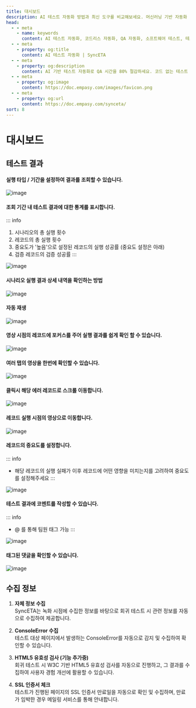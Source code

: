 ```yaml
---
title: 대시보드
description: AI 테스트 자동화 방법과 최신 도구를 비교해보세요. 머신러닝 기반 자동화 테스트로 QA 효율성을 높이는 방법을 알아봅니다.
head:
  - - meta
    - name: keywords
      content: AI 테스트 자동화, 코드리스 자동화, QA 자동화, 소프트웨어 테스트, 테스트 시나리오 생성, 코드리스 테스트, 자연어 테스트, 테스트 자동화 도구, 테스트 자동화 플랫폼, 테스트 효율화, Playwright , Selenium , QAOps, TestOps, Shift-Left 테스트, Shift‑Right 테스트
  - - meta
    - property: og:title
      content: AI 테스트 자동화 | SyncETA
  - - meta
    - property: og:description
      content: AI 기반 테스트 자동화로 QA 시간을 80% 절감하세요. 코드 없는 테스트 생성, 자연어 시나리오 작성, 다양한 플랫폼 지원으로 QA의 새로운 기준을 제시합니다.
  - - meta
    - property: og:image
      content: https://doc.empasy.com/images/favicon.png
  - - meta
    - property: og:url
      content: https://doc.empasy.com/synceta/
sort: 8
---
```


# 대시보드

## 테스트 결과

#### 실행 타입 / 기간을 설정하여 결과를 조회할 수 있습니다.

![image](./image/dashboard/main.png)

#### 조회 기간 내 테스트 결과에 대한 통계를 표시합니다.

::: info

1. 시나리오의 총 실행 횟수
2. 레코드의 총 실행 횟수
3. 중요도가 '높음'으로 설정된 레코드의 실행 성공률 (중요도 설정은 아래)
4. 검증 레코드의 검증 성공률
   :::

![image](./image/dashboard/total.png)

#### 시나리오 실행 결과 상세 내역을 확인하는 방법

![image](./image/dashboard/row_detail.png)

#### 자동 재생

![image](./image/dashboard/auto_play.png)

#### 영상 시점의 레코드에 포커스를 주어 실행 결과를 쉽게 확인 할 수 있습니다.

![image](./image/dashboard/auto_play2.png)

#### 여러 탭의 영상을 한번에 확인할 수 있습니다.

![image](./image/dashboard/open1111.png)

#### 클릭시 해당 에러 레코드로 스크롤 이동합니다.

![image](./image/dashboard/move.png)

#### 레코드 실행 시점의 영상으로 이동합니다.

![image](./image/dashboard/move_video.png)

#### 레코드의 중요도를 설정합니다.

::: info

- 해당 레코드의 실행 실패가 이후 레코드에 어떤 영향을 미치는지를 고려하여 중요도를 설정해주세요
  :::

![image](./image/dashboard/weight.png)

#### 테스트 결과에 코멘트를 작성할 수 있습니다.

::: info

- @ 를 통해 팀원 태그 가능
  :::

![image](./image/dashboard/comment.png)

#### 태그된 댓글을 확인할 수 있습니다.

![image](./image/dashboard/mention.png)

## 수집 정보

1. **자체 정보 수집**  
   SyncETA는 녹화 시점에 수집한 정보를 바탕으로 회귀 테스트 시 관련 정보를 자동으로 수집하여 제공합니다.

2. **ConsoleError 수집**  
   테스트 대상 페이지에서 발생하는 ConsoleError를 자동으로 감지 및 수집하여 확인할 수 있습니다.

3. **HTML5 유효성 검사 (기능 추가중)**  
   회귀 테스트 시 W3C 기반 HTML5 유효성 검사를 자동으로 진행하고, 그 결과를 수집하여 사용자 경험 개선에 활용할 수 있습니다.

4. **SSL 인증서 체크**  
   테스트가 진행된 페이지의 SSL 인증서 만료일을 자동으로 확인 및 수집하며, 만료가 임박한 경우 메일링 서비스를 통해 안내합니다.
